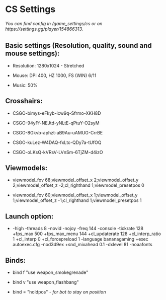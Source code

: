 <h1>CS Settings</h1>
<h6>You can find config in /game_settings/cs or on https://settings.gg/player/154866313.</h6>

<h2>Basic settings (Resolution, quality, sound and mouse settings):</h2>
<ul>
<li><p>Resolution: 1280x1024 - Stretched</li>
<li><p>Mouse: DPI 400, HZ 1000, FS (WIN) 6/11</li>
<li><p>Music: 50%</li>
</ul>
<h2>Crosshairs:</h2>
<ul>
<li><p>CSGO-bimys-eFkyb-icw9q-Sfrmo-XKH8D</li>
<li><p>CSGO-94yFf-NEJtd-yNLtE-qPtuY-O2syM</li> 
<li><p>CSGO-8Gkvb-aphzt-aB9Au-uAMUG-CrrBE</li>
<li><p>CSGO-kuLez-W4DAQ-fxLtc-QDy7a-tUfOQ</li>
<li><p>CSGO-oLKsQ-kVRsV-LVnSm-6TjZM-d4izO</li>
</ul>
<h2>Viewmodels:</h2>
<ul>
<li><p>viewmodel_fov 68;viewmodel_offset_x 2;viewmodel_offset_y 2;viewmodel_offset_z -2;cl_righthand 1;viewmodel_presetpos 0</li>
<li><p>viewmodel_fov 60;viewmodel_offset_x 1;viewmodel_offset_y 1;viewmodel_offset_z -1;cl_righthand 1;viewmodel_presetpos 1</li>
</ul>
<h2>Launch option:</h2>
<ul>
<li><p>-high -threads 8 -novid -nojoy -freq 144 -console -tickrate 128 +fps_max 500 +fps_max_menu 144 +cl_updaterate 128 +cl_interp_ratio 1 +cl_interp 0 +cl_forcepreload 1 -language bananagaming +exec autoexec.cfg -nod3d9ex +snd_mixahead 0.1 -dxlevel 81 -noaafonts</li>
</ul>
<h2>Binds:</h2>
<ul>
<li><p>bind f "use weapon_smokegrenade"</li>
<li><p>bind v "use weapon_flashbang"</li>
<li><p>bind = "holdpos" <i>- for bot to stay on position</i></li>
</ul>
